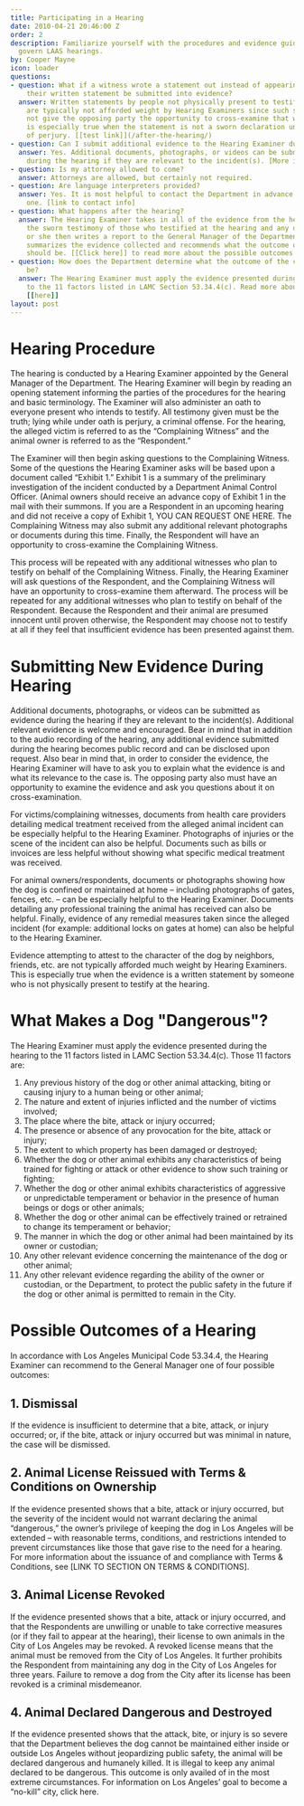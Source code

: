 ```yaml
---
title: Participating in a Hearing
date: 2010-04-21 20:46:00 Z
order: 2
description: Familiarize yourself with the procedures and evidence guidelines that
  govern LAAS hearings.
by: Cooper Mayne
icon: loader
questions:
- question: What if a witness wrote a statement out instead of appearing at the hearing?  Can
    their written statement be submitted into evidence?
  answer: Written statements by people not physically present to testify at the hearing
    are typically not afforded weight by Hearing Examiners since such statements do
    not give the opposing party the opportunity to cross-examine that witness.  This
    is especially true when the statement is not a sworn declaration under penalty
    of perjury. [[test link]](/after-the-hearing/)
- question: Can I submit additional evidence to the Hearing Examiner during the hearing?
  answer: Yes. Additional documents, photographs, or videos can be submitted as evidence
    during the hearing if they are relevant to the incident(s). [More info](#submitting-new-evidence-during-hearing)
- question: Is my attorney allowed to come?
  answer: Attorneys are allowed, but certainly not required.
- question: Are language interpreters provided?
  answer: Yes. It is most helpful to contact the Department in advance to request
    one. [link to contact info]
- question: What happens after the hearing?
  answer: The Hearing Examiner takes in all of the evidence from the hearing – including
    the sworn testimony of those who testified at the hearing and any documents submitted.  He
    or she then writes a report to the General Manager of the Department.  The report
    summarizes the evidence collected and recommends what the outcome of the case
    should be. [[Click here]] to read more about the possible outcomes of a Hearing
- question: How does the Department determine what the outcome of the case should
    be?
  answer: The Hearing Examiner must apply the evidence presented during the hearing
    to the 11 factors listed in LAMC Section 53.34.4(c). Read more about the factors
    [[here]]
layout: post
---
```


# Hearing Procedure

The hearing is conducted by a Hearing Examiner appointed by the General Manager of the Department.  The Hearing Examiner will begin by reading an opening statement informing the parties of the procedures for the hearing and basic terminology.  The Examiner will also administer an oath to everyone present who intends to testify.  All testimony given must be the truth; lying while under oath is perjury, a criminal offense.  For the hearing, the alleged victim is referred to as the “Complaining Witness” and the animal owner is referred to as the “Respondent.”

The Examiner will then begin asking questions to the Complaining Witness.  Some of the questions the Hearing Examiner asks will be based upon a document called “Exhibit 1.”  Exhibit 1 is a summary of the preliminary investigation of the incident conducted by a Department Animal Control Officer.  (Animal owners should receive an advance copy of Exhibit 1 in the mail with their summons.  If you are a Respondent in an upcoming hearing and did not receive a copy of Exhibit 1, YOU CAN REQUEST ONE HERE.  The Complaining Witness may also submit any additional relevant photographs or documents during this time.  Finally, the Respondent will have an opportunity to cross-examine the Complaining Witness.

This process will be repeated with any additional witnesses who plan to testify on behalf of the Complaining Witness.  Finally, the Hearing Examiner will ask questions of the Respondent, and the Complaining Witness will have an opportunity to cross-examine them afterward.  The process will be repeated for any additional witnesses who plan to testify on behalf of the Respondent.   Because the Respondent and their animal are presumed innocent until proven otherwise, the Respondent may choose not to testify at all if they feel that insufficient evidence has been presented against them.

# Submitting New Evidence During Hearing
Additional documents, photographs, or videos can be submitted as evidence during the hearing if they are relevant to the incident(s).  Additional relevant evidence is welcome and encouraged.  Bear in mind that in addition to the audio recording of the hearing, any additional evidence submitted during the hearing becomes public record and can be disclosed upon request.  Also bear in mind that, in order to consider the evidence, the Hearing Examiner will have to ask you to explain what the evidence is and what its relevance to the case is.  The opposing party also must have an opportunity to examine the evidence and ask you questions about it on cross-examination.

For victims/complaining witnesses, documents from health care providers detailing medical treatment received from the alleged animal incident can be especially helpful to the Hearing Examiner.  Photographs of injuries or the scene of the incident can also be helpful.  Documents such as bills or invoices are less helpful without showing what specific medical treatment was received.

For animal owners/respondents, documents or photographs showing how the dog is confined or maintained at home – including photographs of gates, fences, etc. – can be especially helpful to the Hearing Examiner.  Documents detailing any professional training the animal has received can also be helpful.  Finally, evidence of any remedial measures taken since the alleged incident (for example: additional locks on gates at home) can also be helpful to the Hearing Examiner.

Evidence attempting to attest to the character of the dog by neighbors, friends, etc. are not typically afforded much weight by Hearing Examiners.  This is especially true when the evidence is a written statement by someone who is not physically present to testify at the hearing.


# What Makes a Dog "Dangerous"?

The Hearing Examiner must apply the evidence presented during the hearing to the 11 factors listed in LAMC Section 53.34.4(c).  Those 11 factors are:

1. Any previous history of the dog or other animal attacking, biting or causing injury to a human being or other animal;
2. The nature and extent of injuries inflicted and the number of victims involved;
3. The place where the bite, attack or injury occurred;
4. The presence or absence of any provocation for the bite, attack or injury;
5. The extent to which property has been damaged or destroyed;
6. Whether the dog or other animal exhibits any characteristics of being trained for fighting or attack or other evidence to show such training or fighting;
7. Whether the dog or other animal exhibits characteristics of aggressive or unpredictable temperament or behavior in the presence of human beings or dogs or other animals;
8. Whether the dog or other animal can be effectively trained or retrained to change its temperament or behavior;
9. The manner in which the dog or other animal had been maintained by its owner or custodian;
10. Any other relevant evidence concerning the maintenance of the dog or other animal;
11. Any other relevant evidence regarding the ability of the owner or custodian, or the Department, to protect the public safety in the future if the dog or other animal is permitted to remain in the City.

# Possible Outcomes of a Hearing

In accordance with Los Angeles Municipal Code 53.34.4, the Hearing Examiner can recommend to the General Manager one of four possible outcomes:
## 1. Dismissal
If the evidence is insufficient to determine that a bite, attack, or injury occurred; or, if the bite, attack or injury occurred but was minimal in nature, the case will be dismissed.

## 2. Animal License Reissued with Terms & Conditions on Ownership
If the evidence presented shows that a bite, attack or injury occurred, but the severity of the incident would not warrant declaring the animal “dangerous,” the owner’s privilege of keeping the dog in Los Angeles will be extended – with reasonable terms, conditions, and restrictions intended to prevent circumstances like those that gave rise to the need for a hearing.  For more information about the issuance of and compliance with Terms & Conditions, see [LINK TO SECTION ON TERMS & CONDITIONS].

## 3. Animal License Revoked
If the evidence presented shows that a bite, attack or injury occurred, and that the Respondents are unwilling or unable to take corrective measures (or if they fail to appear at the hearing), their license to own animals in the City of Los Angeles may be revoked.  A revoked license means that the animal must be removed from the City of Los Angeles.  It further prohibits the Respondent from maintaining any dog in the City of Los Angeles for three years.  Failure to remove a dog from the City after its license has been revoked is a criminal misdemeanor.

## 4. Animal Declared Dangerous and Destroyed
If the evidence presented shows that the attack, bite, or injury is so severe that the Department believes the dog cannot be maintained either inside or outside Los Angeles without jeopardizing public safety, the animal will be declared dangerous and humanely killed.  It is illegal to keep any animal declared to be dangerous.  This outcome is only availed of in the most extreme circumstances.  For information on Los Angeles’ goal to become a “no-kill” city, click here.
